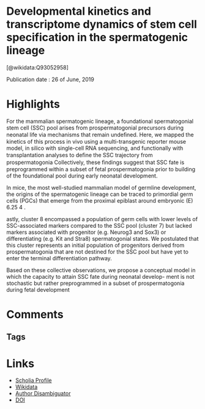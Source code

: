 
Developmental kinetics and transcriptome dynamics of stem cell specification in the spermatogenic lineage
=========================================================================================================
  
  [@wikidata:Q93052958]  
  
Publication date : 26 of June, 2019  

# Highlights

For the mammalian spermatogenic lineage, a foundational
spermatogonial stem cell (SSC) pool arises from prospermatogonial precursors during
neonatal life via mechanisms that remain undeﬁned. Here, we mapped the kinetics of this
process in vivo using a multi-transgenic reporter mouse model, in silico with single-cell RNA
sequencing, and functionally with transplantation analyses to deﬁne the SSC trajectory from
prospermatogonia
Collectively, these ﬁndings suggest that SSC fate is preprogrammed within a subset of fetal
prospermatogonia prior to building of the foundational pool during early neonatal
development.

In mice, the most well-studied mammalian model of germline
development, the origins of the spermatogenic lineage can be
traced to primordial germ cells (PGCs) that emerge from the
proximal epiblast around embryonic (E) 6.25 4 .

astly, cluster
8 encompassed a population of germ cells with lower levels of
SSC-associated markers compared to the SSC pool (cluster 7) but
lacked markers associated with progenitor (e.g. Neurog3 and
Sox3) or differentiating (e.g. Kit and Stra8) spermatogonial states.
We postulated that this cluster represents an initial population of
progenitors derived from prospermatogonia that are not destined
for the SSC pool but have yet to enter the terminal differentiation
pathway.

Based on these collective observations, we propose a conceptual model in
which the capacity to attain SSC fate during neonatal develop-
ment is not stochastic but rather preprogrammed in a subset of
prospermatogonia during fetal development

# Comments

## Tags

# Links
  
 * [Scholia Profile](https://scholia.toolforge.org/work/Q93052958)  
 * [Wikidata](https://www.wikidata.org/wiki/Q93052958)  
 * [Author Disambiguator](https://author-disambiguator.toolforge.org/work_item_oauth.php?id=Q93052958&batch_id=&match=1&author_list_id=&doit=Get+author+links+for+work)  
 * [DOI](https://doi.org/10.1038/S41467-019-10596-0)  
